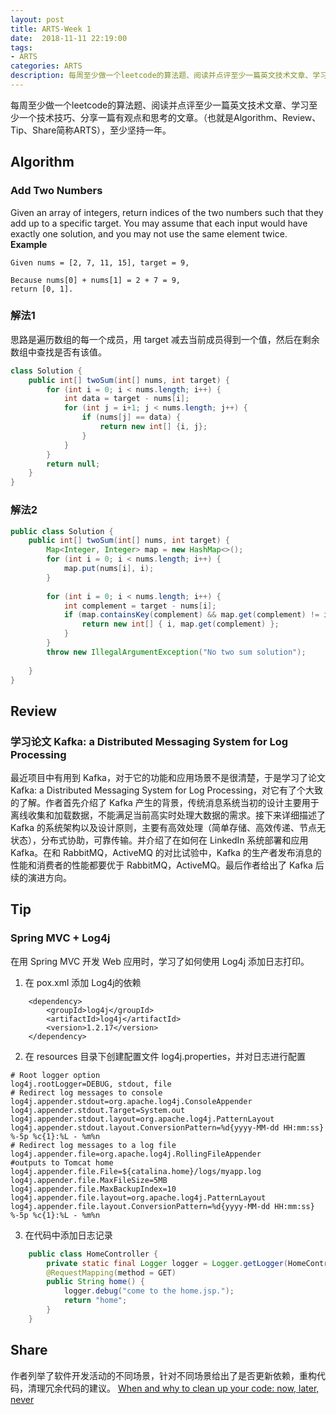 ```yaml
---
layout: post
title: ARTS-Week 1
date:  2018-11-11 22:19:00
tags:
- ARTS
categories: ARTS
description: 每周至少做一个leetcode的算法题、阅读并点评至少一篇英文技术文章、学习至少一个技术技巧、分享一篇有观点和思考的文章。（也就是Algorithm、Review、Tip、Share简称ARTS），至少坚持一年。
---  
```

每周至少做一个leetcode的算法题、阅读并点评至少一篇英文技术文章、学习至少一个技术技巧、分享一篇有观点和思考的文章。（也就是Algorithm、Review、Tip、Share简称ARTS），至少坚持一年。  
## Algorithm
### Add Two Numbers
Given an array of integers, return indices of the two numbers such that they add up to a specific target.
You may assume that each input would have exactly one solution, and you may not use the same element twice.
**Example**  
```
Given nums = [2, 7, 11, 15], target = 9,

Because nums[0] + nums[1] = 2 + 7 = 9,
return [0, 1].
```  
### 解法1
思路是遍历数组的每一个成员，用 target 减去当前成员得到一个值，然后在剩余数组中查找是否有该值。
```java
class Solution {
    public int[] twoSum(int[] nums, int target) {
        for (int i = 0; i < nums.length; i++) {
            int data = target - nums[i];
            for (int j = i+1; j < nums.length; j++) {
                if (nums[j] == data) {
                    return new int[] {i, j};
                }
            }
        }
        return null;
    }
}
```
### 解法2
```java
public class Solution {
    public int[] twoSum(int[] nums, int target) {
        Map<Integer, Integer> map = new HashMap<>();
        for (int i = 0; i < nums.length; i++) {
            map.put(nums[i], i);
        }
        
        for (int i = 0; i < nums.length; i++) {
            int complement = target - nums[i];
            if (map.containsKey(complement) && map.get(complement) != i) {
                return new int[] { i, map.get(complement) };
            }
        }
        throw new IllegalArgumentException("No two sum solution");
        
    }
}
```
## Review
### 学习论文 Kafka: a Distributed Messaging System for Log Processing
最近项目中有用到 Kafka，对于它的功能和应用场景不是很清楚，于是学习了论文 Kafka: a Distributed Messaging System for Log Processing，对它有了个大致的了解。作者首先介绍了 Kafka 产生的背景，传统消息系统当初的设计主要用于离线收集和加载数据，不能满足当前高实时处理大数据的需求。接下来详细描述了 Kafka 的系统架构以及设计原则，主要有高效处理（简单存储、高效传递、节点无状态），分布式协助，可靠传输。并介绍了在如何在 LinkedIn 系统部署和应用 Kafka。在和 RabbitMQ，ActiveMQ 的对比试验中，Kafka 的生产者发布消息的性能和消费者的性能都要优于 RabbitMQ，ActiveMQ。最后作者给出了 Kafka 后续的演进方向。

## Tip
### Spring MVC + Log4j
在用 Spring MVC 开发 Web 应用时，学习了如何使用 Log4j 添加日志打印。
1. 在 pox.xml 添加 Log4j的依赖
```
	<dependency>
		<groupId>log4j</groupId>
    	<artifactId>log4j</artifactId>
    	<version>1.2.17</version>
	</dependency>
```
2. 在 resources 目录下创建配置文件 log4j.properties，并对日志进行配置
```
# Root logger option
log4j.rootLogger=DEBUG, stdout, file
# Redirect log messages to console
log4j.appender.stdout=org.apache.log4j.ConsoleAppender
log4j.appender.stdout.Target=System.out
log4j.appender.stdout.layout=org.apache.log4j.PatternLayout
log4j.appender.stdout.layout.ConversionPattern=%d{yyyy-MM-dd HH:mm:ss} %-5p %c{1}:%L - %m%n   
# Redirect log messages to a log file
log4j.appender.file=org.apache.log4j.RollingFileAppender
#outputs to Tomcat home
log4j.appender.file.File=${catalina.home}/logs/myapp.log
log4j.appender.file.MaxFileSize=5MB
log4j.appender.file.MaxBackupIndex=10
log4j.appender.file.layout=org.apache.log4j.PatternLayout
log4j.appender.file.layout.ConversionPattern=%d{yyyy-MM-dd HH:mm:ss} %-5p %c{1}:%L - %m%n
```
3. 在代码中添加日志记录
```java
	public class HomeController {
		private static final Logger logger = Logger.getLogger(HomeController.class);
   		@RequestMapping(method = GET)
    	public String home() {
        	logger.debug("come to the home.jsp.");
        	return "home";
    	}
	}
```
## Share
作者列举了软件开发活动的不同场景，针对不同场景给出了是否更新依赖，重构代码，清理冗余代码的建议。
[When and why to clean up your code: now, later, never](https://codewithoutrules.com/2018/11/02/when-clean-up-your-code/?utm_source=wanqu.co&utm_campaign=Wanqu+Daily&utm_medium=website, "When and why to clean up your code: now, later, never")